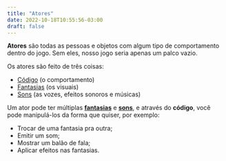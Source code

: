 ```yaml
---
title: "Atores"
date: 2022-10-18T10:55:56-03:00
draft: false
---
```


**Atores** são todas as pessoas e objetos com algum tipo de comportamento dentro do jogo. Sem eles, nosso jogo seria apenas um palco vazio.

Os atores são feito de três coisas:

- [Código](/conceitos/codigo) (o comportamento)
- [Fantasias](/conceitos/fantasias) (os visuais)
- [Sons](/conceitos/sons) (as vozes, efeitos sonoros e músicas)

Um ator pode ter múltiplas [**fantasias**](/conceitos/fantasias) e [**sons**](/conceitos/sons), e através do **código**, você pode manipulá-los da forma que quiser, por exemplo:

- Trocar de uma fantasia pra outra;
- Emitir um som;
- Mostrar um balão de fala;
- Aplicar efeitos nas fantasias.
